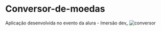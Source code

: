 # Conversor-de-moedas
Aplicação desenvolvida no evento da alura - Imersão dev_
![conversor](https://user-images.githubusercontent.com/70860702/112059932-47457e00-8b3b-11eb-93b3-c36f8aa15cff.gif)
